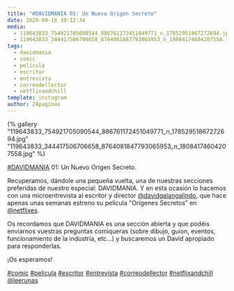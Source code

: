 ```yaml
---
title: "#DAVIDMANIA 01: Un Nuevo Origen Secreto"
date: 2020-09-18 19:12:34
media: 
  - 119643833_754921705090544_886761172451049771_n_17852951867272694.jpg
  - 119643833_344417506706658_8764081847793065953_n_18084174604207558.jpg
tags: 
  - davidmania
  - comic
  - pelicula
  - escritor
  - entrevista
  - correodellector
  - netflixandchill
template: instagram
author: 24paginas
---
```


{% gallery "119643833_754921705090544_886761172451049771_n_17852951867272694.jpg" "119643833_344417506706658_8764081847793065953_n_18084174604207558.jpg" %}

[#DAVIDMANIA](/tags/davidmania) 01: Un Nuevo Origen Secreto.

Recuperamos, dándole una pequeña vuelta, una de nuestras secciones preferidas de nuestro especial: DAVIDMANIA. Y en esta ocasión lo hacemos con una microentrevista al escritor y director [@davidgalangalindo](https://instagram.com/davidgalangalindo), que hace apenas unas semanas estreno su película "Orígenes Secretos” en [@netflixes](https://instagram.com/netflixes).

Os recordamos que DAVIDMANIA es una sección abierta y que podéis enviarnos vuestras preguntas comiqueras (sobre dibujo, guion, eventos, funcionamiento de la industria, etc...) y buscaremos un David apropiado para responderlas.

¡Os esperamos!

[#comic](/tags/comic) [#pelicula](/tags/pelicula) [#escritor](/tags/escritor) [#entrevista](/tags/entrevista) [#correodellector](/tags/correodellector) [#netflixandchill](/tags/netflixandchill) [@leerunas](https://instagram.com/leerunas)
